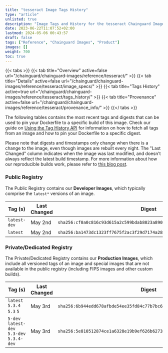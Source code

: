 ```yaml
---
title: "tesseract Image Tags History"
type: "article"
unlisted: true
description: "Image Tags and History for the tesseract Chainguard Image"
date: 2023-06-22T11:07:52+02:00
lastmod: 2024-05-06 00:43:57
draft: false
tags: ["Reference", "Chainguard Images", "Product"]
images: []
weight: 700
toc: true
---
```


{{< tabs >}}
{{< tab title="Overview" active=false url="/chainguard/chainguard-images/reference/tesseract/" >}}
{{< tab title="Details" active=false url="/chainguard/chainguard-images/reference/tesseract/image_specs/" >}}
{{< tab title="Tags History" active=true url="/chainguard/chainguard-images/reference/tesseract/tags_history/" >}}
{{< tab title="Provenance" active=false url="/chainguard/chainguard-images/reference/tesseract/provenance_info/" >}}
{{</ tabs >}}

The following tables contains the most recent tags and digests that can be used to pin your Dockerfile to a specific build of this image. Check our guide on [Using the Tag History API](/chainguard/chainguard-images/using-the-tag-history-api/) for information on how to fetch all tags from an image and how to pin your Dockerfile to a specific digest.

Please note that digests and timestamps only change when there is a change to the image, even though images are rebuilt every night. The "Last Changed" column indicates when the image was last modified, and doesn't always reflect the latest build timestamp. For more information about how our reproducible builds work, please refer to [this blog post](https://www.chainguard.dev/unchained/reproducing-chainguards-reproducible-image-builds).

### Public Registry
The Public Registry contains our **Developer Images**, which typically comprise the `latest*` versions of an image.

| Tag (s)       | Last Changed | Digest                                                                    |
|---------------|--------------|---------------------------------------------------------------------------|
|  `latest-dev` | May 2nd      | `sha256:cf0a0c816c93d615a2c599bdab8023a890c77acb841de3fda02bd5e389f4c5ac` |
|  `latest`     | May 2nd      | `sha256:ba1473dc1323ff7675f2ac3f29d7174a28dc67a845175046a2c6e9cf96059b89` |


### Private/Dedicated Registry
The Private/Dedicated Registry contains our **Production Images**, which include all versioned tags of an image and special images that are not available in the public registry (including FIPS images and other custom builds).

| Tag (s)                                     | Last Changed | Digest                                                                    |
|---------------------------------------------|--------------|---------------------------------------------------------------------------|
|  `latest` `5.3.4` `5.3` `5`                 | May 3rd      | `sha256:6b944edd678afbde54ee35fd84c77b7bc6a8c5178bad29961d05926f46d5ba6f` |
|  `5-dev` `latest-dev` `5.3-dev` `5.3.4-dev` | May 3rd      | `sha256:5e810512874ce1a6328e19b9ef626b62736874ed0ff33fd525bc7154a11fdf0a` |


